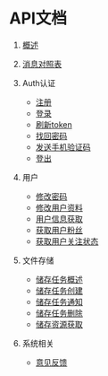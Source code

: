 # API文档

1. [概述](概述.md)
2. [消息对照表](消息对照表.md)
5. Auth认证
    - [注册](Auth认证/用户注册.md)
    - [登录](Auth认证/用户登录.md)
    - [刷新token](Auth认证/刷新TOKEN.md)
    - [找回密码](Auth认证/找回密码.md)
    - [发送手机验证码](Auth认证/发送手机验证码.md)
    - [登出](Auth认证/用户登出.md)

6. 用户
    - [修改密码](用户/用户修改密码.md)
    - [修改用户资料](用户/修改用户资料.md)
    - [用户信息获取](用户/用户信息获取.md)
    - [获取用户粉丝](用户/获取用户的粉丝.md)
    - [获取用户关注状态](用户/获取用户关注状态.md)
7. 文件存储
    - [储存任务概述](文件存储/储存任务概述.md)
    - [储存任务创建](文件存储/储存任务创建.md)
    - [储存任务通知](文件存储/储存任务通知.md)
    - [储存任务删除](文件存储/储存任务删除.md)
    - [储存资源获取](文件存储/储存资源获取.md)
8. 系统相关
    - [意见反馈](系统相关/意见反馈.md)